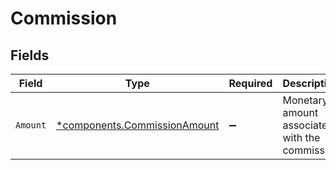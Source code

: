 # Commission


## Fields

| Field                                                                       | Type                                                                        | Required                                                                    | Description                                                                 | Example                                                                     |
| --------------------------------------------------------------------------- | --------------------------------------------------------------------------- | --------------------------------------------------------------------------- | --------------------------------------------------------------------------- | --------------------------------------------------------------------------- |
| `Amount`                                                                    | [*components.CommissionAmount](../../models/components/commissionamount.md) | :heavy_minus_sign:                                                          | Monetary amount associated with the commission                              | {<br/>"value": "0.25"<br/>}                                                 |